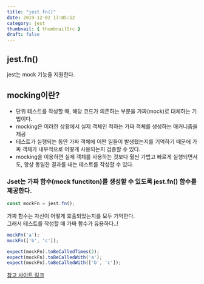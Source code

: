 ```yaml
---
title: "jest.fn()"
date: 2019-12-02 17:05:12
category: jest
thumbnail: { thumbnailSrc }
draft: false
---
```



## jest.fn()

jest는 mock 기능을 지원한다.  

## mocking이란?
- 단위 테스트를 작성할 때, 해당 코드가 의존하는 부분을 가짜(mock)로 대체하는 기법이다.
- mocking은 이러한 상황에서 실제 객체인 척하는 가짜 객체를 생성하는 매커니즘을 제공
- 테스트가 실행되는 동안 가짜 객체에 어떤 일들이 발생했는지를 기억하기 때문에 가짜 객체가 내부적으로 어떻게 사용되는지 검증할 수 있다.
- mocking을 이용하면 실제 객체를 사용하는 것보다 훨씬 가볍고 빠르게 실행되면서도, 항상 동일한 결과를 내는 테스트를 작성할 수 있다.


### Jset는 가짜 함수(mock functiton)를 생성할 수 있도록 jest.fn() 함수를 제공한다.
```js
const mockFn = jest.fn();
```

가짜 함수는 자신이 어떻게 호출되었는지를 모두 기억한다.  
그래서 테스트를 작성할 때 가짜 함수가 유용하다..!

```js
mockFn('a');
mockFn(['b', 'c']);

expect(mockFn).toBeCalledTimes(2);
expect(mockFn).toBeCalledWith('a');
expect(mockFn).toBeCalledWith(['b', 'c']);
```

[참고 사이트 링크](https://www.daleseo.com/jest-fn-spy-on/)


